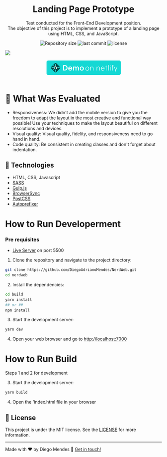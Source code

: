 <h1 align="center">
    Landing Page Prototype
</h1>

<p align="center">
    Test conducted for the Front-End Development position. <br>
    The objective of this project is to implement a prototype of a landing page using HTML, CSS, and JavaScript.
</p>

<p align="center">
  <img alt="Repository size" src="https://img.shields.io/github/repo-size/diegoadrianomendes/nerdweb">
  <img alt="last commit" src="https://img.shields.io/github/last-commit/diegoadrianomendes/nerdweb">
  <img alt="license" src="https://img.shields.io/github/license/diegoadrianomendes/nerdweb">
</p>

<img src="https://github.com/diegoadrianomendes/nerdweb/blob/main/build/assets/img/screen-safari.png?raw=true">

<p align="center">
    <a href="https://nerdweb.diegomendesdev.com.br/" target="_blank">
        <img src="https://github.com/diegoadrianomendes/nerdweb/blob/main/build/assets/img/button-demo.png?raw=true">
    </a>
    <br><br>
</p>

# :page_facing_up: What Was Evaluated

- Responsiveness: We didn't add the mobile version to give you the freedom to adapt the layout in the most creative and functional way possible! Use your techniques to make the layout beautiful on different resolutions and devices.
- Visual quality: Visual quality, fidelity, and responsiveness need to go hand in hand.
- Code quality: Be consistent in creating classes and don't forget about indentation.

## :rocket: Technologies

- HTML, CSS, Javascript
- [SASS](https://sass-lang.com/)
- [Gulp.js](https://gulpjs.com/)
- [BrowserSync](https://browsersync.io/)
- [PostCSS](https://postcss.org/)
- [Autoprefixer](https://github.com/postcss/autoprefixer)

# How to Run Developerment

### Pre requisites

- [Live Server](https://marketplace.visualstudio.com/items?itemName=ritwickdey.LiveServer) on port 5500

1. Clone the repository and navigate to the project directory:

```bash
git clone https://github.com/DiegoAdrianoMendes/NerdWeb.git
cd nerdweb
```

2. Install the dependencies:

```bash
cd build
yarn install
## or ##
npm install
```

3. Start the development server:

```bash
yarn dev
```

4. Open your web browser and go to [http://localhost:7000](http://localhost:7000)

# How to Run Build

Steps 1 and 2 for development

3. Start the development server:

```bash
yarn build
```

4. Open the 'index.html file in your browser

## :memo: License

This project is under the MIT license. See the [LICENSE](https://github.com/DiegoAdrianoMendes/NerdWeb/blob/master/LICENSE) for more information.

---

Made with ♥ by Diego Mendes :wave: [Get in touch!](https://diegomendesdev.com.br/en/portfolio/#contact)
